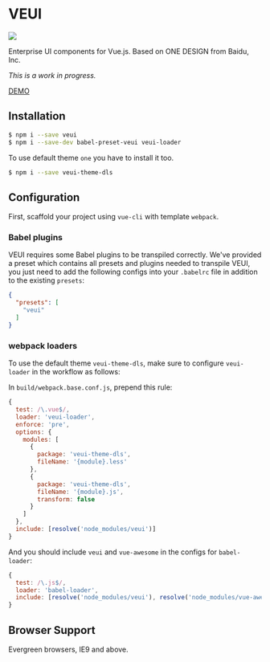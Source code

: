 # VEUI

[![](https://badgen.net/circleci/github/ecomfe/veui)](https://circleci.com/gh/ecomfe/veui)

Enterprise UI components for Vue.js. Based on ONE DESIGN from Baidu, Inc.

*This is a work in progress.*

[DEMO](https://ecomfe.github.io/veui/components)

## Installation

```sh
$ npm i --save veui
$ npm i --save-dev babel-preset-veui veui-loader
```

To use default theme `one` you have to install it too.

```sh
$ npm i --save veui-theme-dls
```

## Configuration

First, scaffold your project using `vue-cli` with template `webpack`.

### Babel plugins

VEUI requires some Babel plugins to be transpiled correctly. We've provided a preset which contains all presets and plugins needed to transpile VEUI, you just need to add the following configs into your `.babelrc` file in addition to the existing `presets`:

```json
{
  "presets": [
    "veui"
  ]
}
```

### webpack loaders

To use the default theme `veui-theme-dls`, make sure to configure `veui-loader` in the workflow as follows:

In `build/webpack.base.conf.js`, prepend this rule:

```js
{
  test: /\.vue$/,
  loader: 'veui-loader',
  enforce: 'pre',
  options: {
    modules: [
      {
        package: 'veui-theme-dls',
        fileName: '{module}.less'
      },
      {
        package: 'veui-theme-dls',
        fileName: '{module}.js',
        transform: false
      }
    ]
  },
  include: [resolve('node_modules/veui')]
}
```

And you should include `veui` and `vue-awesome` in the configs for `babel-loader`:

```js
{
  test: /\.js$/,
  loader: 'babel-loader',
  include: [resolve('node_modules/veui'), resolve('node_modules/vue-awesome')]
}
```

## Browser Support

Evergreen browsers, IE9 and above.
